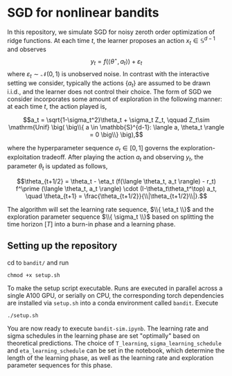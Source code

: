# SGD for nonlinear bandits
In this repository, we simulate SGD for noisy zeroth order optimization of ridge functions.
At each time $t$, the learner proposes an action $x_t \in \mathbb{S}^{d-1}$ and observes
$$y_t = f(\langle \theta^\star, a_t \rangle) + \varepsilon_t$$
where $\varepsilon_t \sim \mathcal{N} (0,1)$ is unobserved noise. In contrast with the interactive setting we consider, typically the actions $\{ a_t \}$ are assumed to be drawn i.i.d., and the learner does not control their choice. The form of SGD we consider incorporates some amount of exploration in the following manner: at each time $t$, the action played is,

$$a_t = \sqrt{1-\sigma_t^2}\theta_t + \sigma_t Z_t, \qquad Z_t\sim \mathrm{Unif} \big( \big\\{ a \in \mathbb{S}^{d-1}: \langle a, \theta_t \rangle = 0 \big\\} \big),$$

where the hyperparameter sequence $\sigma_t\in [0,1]$ governs the exploration-exploitation tradeoff. After playing the action $a_t$ and observing $y_t$, the parameter $\theta_t$ is updated as follows,

$$\theta_{t+1/2} = \theta_t - \eta_t (f(\langle \theta_t, a_t \rangle) - r_t) f^\prime (\langle \theta_t, a_t \rangle) \cdot (I-\theta_t\theta_t^\top) a_t, \quad \theta_{t+1} = \frac{\theta_{t+1/2}}{\\|\theta_{t+1/2}\\|}.$$

The algorithm will set the learning rate sequence, $\\{ \eta_t \\}$ and the exploration parameter sequence $\\{ \sigma_t \\}$ based on splitting the time horizon $[T]$ into a burn-in phase and a learning phase.

## Setting up the repository

cd to `bandit/` and run

```
chmod +x setup.sh
```

To make the setup script executable. Runs are executed in parallel across a single A100 GPU, or serially on CPU, the corresponding torch dependencies are installed via `setup.sh` into a conda environment called `bandit`. Execute

```
./setup.sh
```

You are now ready to execute `bandit-sim.ipynb`. The learning rate and sigma schedules in the learning phase are set "optimally" based on theoretical predictions. The choice of  `T_learning`, `sigma_learning_schedule` and 
`eta_learning_schedule` can be set in the notebook, which determine the length of the learning phase, as well as the learning rate and exploration parameter sequences for this phase.